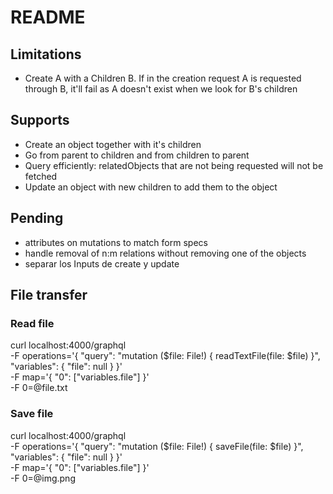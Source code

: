 # README

## Limitations

- Create A with a Children B. If in the creation request A is requested through B, it'll fail as A doesn't exist when we look for B's children

## Supports

- Create an object together with it's children
- Go from parent to children and from children to parent
- Query efficiently: relatedObjects that are not being requested will not be fetched
- Update an object with new children to add them to the object

## Pending

- attributes on mutations to match form specs
- handle removal of n:m relations without removing one of the objects
- separar los Inputs de create y update

## File transfer

### Read file

curl localhost:4000/graphql \
 -F operations='{ "query": "mutation ($file: File!) { readTextFile(file: $file) }", "variables": { "file": null } }' \
 -F map='{ "0": ["variables.file"] }' \
 -F 0=@file.txt

### Save file

curl localhost:4000/graphql \
 -F operations='{ "query": "mutation ($file: File!) { saveFile(file: $file) }", "variables": { "file": null } }' \
 -F map='{ "0": ["variables.file"] }' \
 -F 0=@img.png
